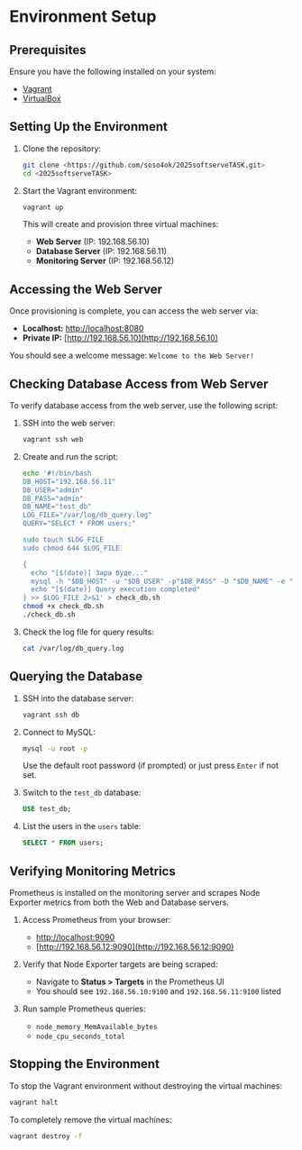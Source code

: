 # Environment Setup

## Prerequisites
Ensure you have the following installed on your system:
- [Vagrant](https://www.vagrantup.com/downloads)
- [VirtualBox](https://www.virtualbox.org/wiki/Downloads)

## Setting Up the Environment
1. Clone the repository:
   ```sh
   git clone <https://github.com/soso4ok/2025softserveTASK.git>
   cd <2025softserveTASK>
   ```

2. Start the Vagrant environment:
   ```sh
   vagrant up
   ```
   This will create and provision three virtual machines:
   - **Web Server** (IP: 192.168.56.10)
   - **Database Server** (IP: 192.168.56.11)
   - **Monitoring Server** (IP: 192.168.56.12)

## Accessing the Web Server
Once provisioning is complete, you can access the web server via:
- **Localhost:** [http://localhost:8080](http://localhost:8080)
- **Private IP:** [http://192.168.56.10](http://192.168.56.10)

You should see a welcome message: `Welcome to the Web Server!`

## Checking Database Access from Web Server
To verify database access from the web server, use the following script:

1. SSH into the web server:
   ```sh
   vagrant ssh web
   ```

2. Create and run the script:
   ```sh
   echo '#!/bin/bash
   DB_HOST="192.168.56.11"
   DB_USER="admin"
   DB_PASS="admin"
   DB_NAME="test_db"
   LOG_FILE="/var/log/db_query.log"
   QUERY="SELECT * FROM users;"

   sudo touch $LOG_FILE
   sudo chmod 644 $LOG_FILE

   {
     echo "[$(date)] Зара буде..."
     mysql -h "$DB_HOST" -u "$DB_USER" -p"$DB_PASS" -D "$DB_NAME" -e "$QUERY"
     echo "[$(date)] Query execution completed"
   } >> $LOG_FILE 2>&1' > check_db.sh
   chmod +x check_db.sh
   ./check_db.sh
   ```

3. Check the log file for query results:
   ```sh
   cat /var/log/db_query.log
   ```

## Querying the Database
1. SSH into the database server:
   ```sh
   vagrant ssh db
   ```
2. Connect to MySQL:
   ```sh
   mysql -u root -p
   ```
   Use the default root password (if prompted) or just press `Enter` if not set.

3. Switch to the `test_db` database:
   ```sql
   USE test_db;
   ```

4. List the users in the `users` table:
   ```sql
   SELECT * FROM users;
   ```

## Verifying Monitoring Metrics
Prometheus is installed on the monitoring server and scrapes Node Exporter metrics from both the Web and Database servers.

1. Access Prometheus from your browser:
   - [http://localhost:9090](http://localhost:9090)
   - [http://192.168.56.12:9090](http://192.168.56.12:9090)

2. Verify that Node Exporter targets are being scraped:
   - Navigate to **Status > Targets** in the Prometheus UI
   - You should see `192.168.56.10:9100` and `192.168.56.11:9100` listed

3. Run sample Prometheus queries:
   - `node_memory_MemAvailable_bytes`
   - `node_cpu_seconds_total`

## Stopping the Environment
To stop the Vagrant environment without destroying the virtual machines:
```sh
vagrant halt
```

To completely remove the virtual machines:
```sh
vagrant destroy -f
```

